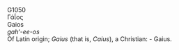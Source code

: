 G1050  
Γάΐος  
Gaios  
*gah‘-ee-os*  
Of Latin origin; *Gaius* (that is, *Caius*), a Christian: - Gaius.  
